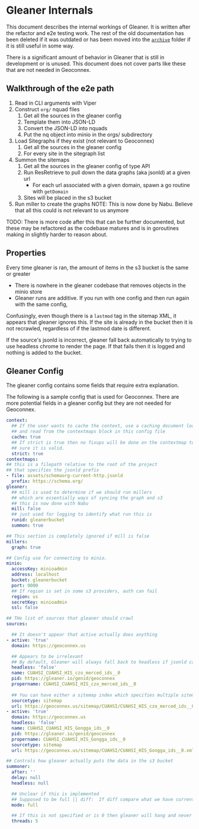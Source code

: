 # Gleaner Internals

This document describes the internal workings of Gleaner. It is written after the refactor and e2e testing work. The rest of the old documentation has been deleted if it was outdated or has been moved into the [`archive`](./archive/) folder if it is still useful in some way. 

There is a significant amount of behavior in Gleaner that is still in development or is unused. This document does not cover parts like these that are not needed in Geoconnex. 

## Walkthrough of the e2e path

1. Read in CLI arguments with Viper
2. Construct `org/` nquad files 
    1. Get all the sources in the gleaner config
    2. Template them into JSON-LD
    3. Convert the JSON-LD into nquads
    4. Put the nq object into minio in the orgs/ subdirectory
3. Load Sitegraphs if they exist (not relevant to Geoconnex)
    1. Get all the sources in the gleaner config
    2. For every site in the sitegraph list
4. Summon the sitemaps
    1. Get all the sources in the gleaner config of type API
    2. Run ResRetrieve to pull down the data graphs (aka jsonld) at a given url
        - For each url associated with a given domain, spawn a go routine with `getDomain`
    3. Sites will be placed in the s3 bucket
5. Run miller to create the graphs
    NOTE: This is now done by Nabu. Believe that all this could is not relevant to us anymore


TODO: There is more code after this that can be further documented, but these may be refactored as the codebase matures and is in goroutines making in slightly harder to reason about. 

## Properties

Every time gleaner is ran, the amount of items in the s3 bucket is the same or greater
- There is nowhere in the gleaner codebase that removes objects in the minio store
- Gleaner runs are additive. If you run with one config and then run again with the same config, 

Confusingly, even though there is a `lastmod` tag in the sitemap XML, it appears that gleaner ignores this. If the site is already in the bucket then it is not recrawled, regardless of if the lastmod date is different. 

If the source's jsonld is incorrect, gleaner fall back automatically to trying to use headless chrome to render the page. If that fails then it is logged and nothing is added to the bucket. 

## Gleaner Config

The gleaner config contains some fields that require extra explanation.

The following is a sample config that is used for Geoconnex. There are more potential fields in a gleaner config but they are not needed for Geoconnex. 


```yaml
context:
  ## If the user wants to cache the context, use a caching document loader
  ## and read from the contextmaps block in this config file
  cache: true
  ## If strict is true then no fixups will be done on the contextmap to make
  ## sure it is valid.
  strict: true
contextmaps:
## this is a filepath relative to the root of the project
## that specifies the jsonld prefix
- file: assets/schemaorg-current-http.jsonld
  prefix: https://schema.org/
gleaner:
  ## mill is used to determine if we should run millers
  ## which are essentially ways of syncing the graph and s3
  ## this is now done with Nabu
  mill: false
  ## just used for logging to identify what run this is
  runid: gleanerbucket
  summon: true

## This section is completely ignored if mill is false
millers:
  graph: true

## Config use for connecting to minio. 
minio:
  accessKey: minioadmin
  address: localhost
  bucket: gleanerbucket
  port: 9000
  ## If region is set in some s3 providers, auth can fail
  region: us
  secretKey: minioadmin
  ssl: false

## THe list of sources that gleaner should crawl
sources:

  ## It doesn't appear that active actually does anything
- active: 'true'
  domain: https://geoconnex.us

  ## Appears to be irrelevant
  ## By default, Gleaner will always fall back to headless if jsonld can't be found at the source
  headless: 'false'
  name: CUAHSI_CUAHSI_HIS_czo_merced_ids__0
  pid: https://gleaner.io/genid/geoconnex
  propername: CUAHSI_CUAHSI_HIS_czo_merced_ids__0
  
  ## You can have either a sitemap index which specifies multiple sitemaps or which is an XML file with multiple URLs
  sourcetype: sitemap
  url: https://geoconnex.us/sitemap/CUAHSI/CUAHSI_HIS_czo_merced_ids__0.xml
- active: 'true'
  domain: https://geoconnex.us
  headless: 'false'
  name: CUAHSI_CUAHSI_HIS_Gongga_ids__0
  pid: https://gleaner.io/genid/geoconnex
  propername: CUAHSI_CUAHSI_HIS_Gongga_ids__0
  sourcetype: sitemap
  url: https://geoconnex.us/sitemap/CUAHSI/CUAHSI_HIS_Gongga_ids__0.xml

## Controls how gleaner actually puts the data in the s3 bucket
summoner:
  after: ''
  delay: null
  headless: null

  ## Unclear if this is implemented
  ## Supposed to be full || diff:  If diff compare what we have currently in gleaner to sitemap, get only new, delete missing
  mode: full

  ## If this is not specified or is 0 then gleaner will hang and never run
  threads: 5
```
